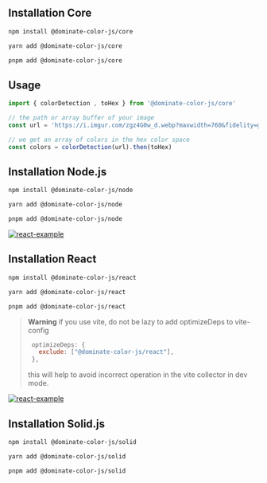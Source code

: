 ## Installation Core
```sh
npm install @dominate-color-js/core
```

```sh
yarn add @dominate-color-js/core
```

```sh
pnpm add @dominate-color-js/core
```

## Usage 



```js
import { colorDetection , toHex } from '@dominate-color-js/core'

// the path or array buffer of your image
const url = 'https://i.imgur.com/zgz4G0w_d.webp?maxwidth=760&fidelity=grand'

// we get an array of colors in the hex color space
const colors = colorDetection(url).then(toHex) 
```

## Installation Node.js

```sh
npm install @dominate-color-js/node
```

```sh
yarn add @dominate-color-js/node
```

```sh
pnpm add @dominate-color-js/node
```

[![react-example](https://codesandbox.io/static/img/play-codesandbox.svg)](https://codesandbox.io/p/sandbox/gallant-sanne-ii1e7o)



## Installation React

```sh
npm install @dominate-color-js/react
```

```sh
yarn add @dominate-color-js/react
```

```sh
pnpm add @dominate-color-js/react
```

> **Warning**
>  if you use vite, do not be lazy to add optimizeDeps to vite-config
> 
> ```js
>  optimizeDeps: {
>    exclude: ["@dominate-color-js/react"],
>  },
> ```
>  this will help to avoid incorrect operation in the vite collector in dev mode.

[![react-example](https://codesandbox.io/static/img/play-codesandbox.svg)](https://codesandbox.io/p/sandbox/cranky-gianmarco-0nepq2)


## Installation Solid.js

```sh
npm install @dominate-color-js/solid
```

```sh
yarn add @dominate-color-js/solid
```

```sh
pnpm add @dominate-color-js/solid
```